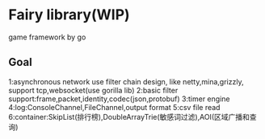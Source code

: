 # Fairy library(WIP)

game framework by go

## Goal

1:asynchronous network use filter chain design, like netty,mina,grizzly, support tcp,websocket(use gorilla lib)
2:basic filter support:frame,packet,identity,codec(json,protobuf)
3:timer engine
4:log:ConsoleChannel,FileChannel,output format
5:csv file read
6:container:SkipList(排行榜),DoubleArrayTrie(敏感词过滤),AOI(区域广播和查询)
